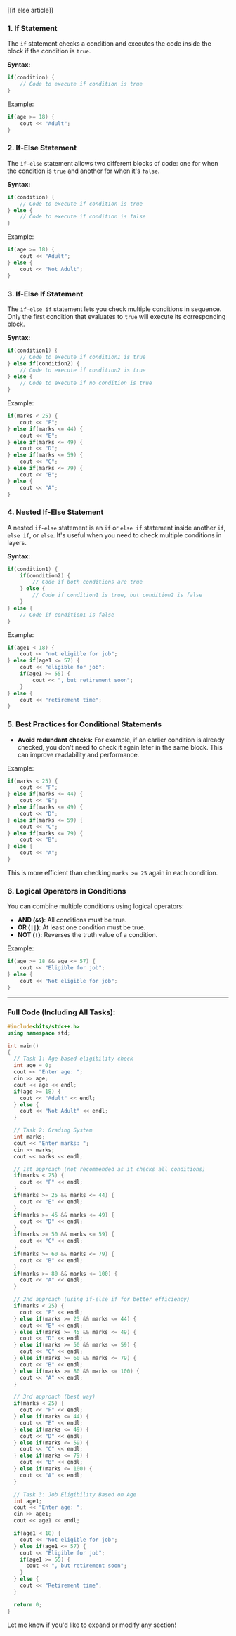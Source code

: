 [[if else article]]
### 1. **If Statement**

The `if` statement checks a condition and executes the code inside the block if the condition is `true`.

**Syntax:**

```cpp
if(condition) {
    // Code to execute if condition is true
}
```

Example:

```cpp
if(age >= 18) {
    cout << "Adult";
}
```

### 2. **If-Else Statement**

The `if-else` statement allows two different blocks of code: one for when the condition is `true` and another for when it's `false`.

**Syntax:**

```cpp
if(condition) {
    // Code to execute if condition is true
} else {
    // Code to execute if condition is false
}
```

Example:

```cpp
if(age >= 18) {
    cout << "Adult";
} else {
    cout << "Not Adult";
}
```

### 3. **If-Else If Statement**

The `if-else if` statement lets you check multiple conditions in sequence. Only the first condition that evaluates to `true` will execute its corresponding block.

**Syntax:**

```cpp
if(condition1) {
    // Code to execute if condition1 is true
} else if(condition2) {
    // Code to execute if condition2 is true
} else {
    // Code to execute if no condition is true
}
```

Example:

```cpp
if(marks < 25) {
    cout << "F";
} else if(marks <= 44) {
    cout << "E";
} else if(marks <= 49) {
    cout << "D";
} else if(marks <= 59) {
    cout << "C";
} else if(marks <= 79) {
    cout << "B";
} else {
    cout << "A";
}
```

### 4. **Nested If-Else Statement**

A nested `if-else` statement is an `if` or `else if` statement inside another `if`, `else if`, or `else`. It's useful when you need to check multiple conditions in layers.

**Syntax:**

```cpp
if(condition1) {
    if(condition2) {
        // Code if both conditions are true
    } else {
        // Code if condition1 is true, but condition2 is false
    }
} else {
    // Code if condition1 is false
}
```

Example:

```cpp
if(age1 < 18) {
    cout << "not eligible for job";
} else if(age1 <= 57) {
    cout << "eligible for job";
    if(age1 >= 55) {
        cout << ", but retirement soon";
    }
} else {
    cout << "retirement time";
}
```

### 5. **Best Practices for Conditional Statements**

- **Avoid redundant checks:** For example, if an earlier condition is already checked, you don't need to check it again later in the same block. This can improve readability and performance.

Example:

```cpp
if(marks < 25) {
    cout << "F";
} else if(marks <= 44) {
    cout << "E";
} else if(marks <= 49) {
    cout << "D";
} else if(marks <= 59) {
    cout << "C";
} else if(marks <= 79) {
    cout << "B";
} else {
    cout << "A";
}
```

This is more efficient than checking `marks >= 25` again in each condition.

### 6. **Logical Operators in Conditions**

You can combine multiple conditions using logical operators:

- **AND (`&&`)**: All conditions must be true.
- **OR (`||`)**: At least one condition must be true.
- **NOT (`!`)**: Reverses the truth value of a condition.

Example:

```cpp
if(age >= 18 && age <= 57) {
    cout << "Eligible for job";
} else {
    cout << "Not eligible for job";
}
```

---

### Full Code (Including All Tasks):

```cpp
#include<bits/stdc++.h>
using namespace std;

int main()
{
  // Task 1: Age-based eligibility check
  int age = 0;
  cout << "Enter age: ";
  cin >> age;
  cout << age << endl;
  if(age >= 18) {
    cout << "Adult" << endl;
  } else {
    cout << "Not Adult" << endl;
  } 

  // Task 2: Grading System
  int marks;
  cout << "Enter marks: ";
  cin >> marks;
  cout << marks << endl;

  // 1st approach (not recommended as it checks all conditions)
  if(marks < 25) {
    cout << "F" << endl;
  }
  if(marks >= 25 && marks <= 44) {
    cout << "E" << endl;
  }
  if(marks >= 45 && marks <= 49) {
    cout << "D" << endl;
  }
  if(marks >= 50 && marks <= 59) {
    cout << "C" << endl;
  }
  if(marks >= 60 && marks <= 79) {
    cout << "B" << endl;
  }
  if(marks >= 80 && marks <= 100) {
    cout << "A" << endl;
  }

  // 2nd approach (using if-else if for better efficiency)
  if(marks < 25) {
    cout << "F" << endl;
  } else if(marks >= 25 && marks <= 44) {
    cout << "E" << endl;
  } else if(marks >= 45 && marks <= 49) {
    cout << "D" << endl;
  } else if(marks >= 50 && marks <= 59) {
    cout << "C" << endl;
  } else if(marks >= 60 && marks <= 79) {
    cout << "B" << endl;
  } else if(marks >= 80 && marks <= 100) {
    cout << "A" << endl;
  }

  // 3rd approach (best way)
  if(marks < 25) {
    cout << "F" << endl;
  } else if(marks <= 44) {
    cout << "E" << endl;
  } else if(marks <= 49) {
    cout << "D" << endl;
  } else if(marks <= 59) {
    cout << "C" << endl;
  } else if(marks <= 79) {
    cout << "B" << endl;
  } else if(marks <= 100) {
    cout << "A" << endl;
  }

  // Task 3: Job Eligibility Based on Age
  int age1;
  cout << "Enter age: ";
  cin >> age1;
  cout << age1 << endl;

  if(age1 < 18) {
    cout << "Not eligible for job";
  } else if(age1 <= 57) {
    cout << "Eligible for job";
    if(age1 >= 55) {
      cout << ", but retirement soon";
    }
  } else {
    cout << "Retirement time";
  }

  return 0;
}
```

Let me know if you'd like to expand or modify any section!